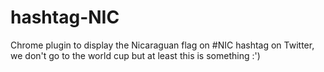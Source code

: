 hashtag-NIC
===========

Chrome plugin to display the Nicaraguan flag on #NIC hashtag on Twitter, we don't go to the world cup but at least this is something :')

